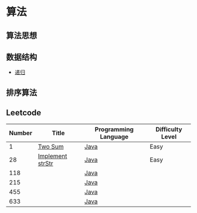 # 算法

## 算法思想

## 数据结构
- [递归](https://github.com/heyzeng/Graphical-Algorithm/blob/master/Algorithm-Java/Data-Structure/src/main/java/recursion/recursion.md)

## 排序算法



## Leetcode
|  Number   | Title  | Programming Language |Difficulty Level|   
|  ----  | ----  |  ----  | ----  |
|    1   |  [Two Sum]()    | [Java](https://github.com/heyzeng/Graphical-Algorithm/blob/master/LeetCode/src/main/java/lc_0001_twoSum.java)  | Easy |
|    28  |  [Implement strStr]()    | [Java](https://github.com/heyzeng/Graphical-Algorithm/blob/master/LeetCode/src/main/java/lc_0028_strStr.java)  |Easy | 
|118|| [Java](https://github.com/heyzeng/Graphical-Algorithm/blob/master/LeetCode/src/main/java/lc_0118_pascals_triangle.java)||
|215|| [Java](https://github.com/heyzeng/Graphical-Algorithm/blob/master/LeetCode/src/main/java/lc_0215_findKthLargest.java)||
|455|| [Java](https://github.com/heyzeng/Graphical-Algorithm/blob/master/LeetCode/src/main/java/lc_0455_findContentChildren.java)||
|633|| [Java](https://github.com/heyzeng/Graphical-Algorithm/blob/master/LeetCode/src/main/java/lc_0633_judgeSquareSum.java)||





